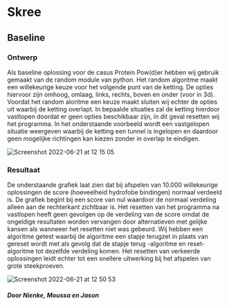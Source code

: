 # Skree


## Baseline

### Ontwerp
Als baseline oplossing voor de casus Protein Pow(d)er hebben wij gebruik gemaakt van de random module van python. Het random algoritme maakt een willekeurige keuze voor het volgende punt van de ketting. De opties hiervoor zijn omhoog, omlaag, links, rechts, boven en onder (voor in 3d). Voordat het random aloritme een keuze maakt sluiten wij echter de opties uit waarbij de ketting overlapt. In bepaalde situaties zal de ketting hierdoor vastlopen doordat er geen opties beschikbaar zijn, in dit geval resetten wij het programma. In het onderstaande voorbeeld wordt een vastgelopen situatie weergeven waarbij de ketting een tunnel is ingelopen en daardoor geen mogelijke richtingen kan kiezen zonder in overlap te eindigen. 

![Screenshot 2022-06-21 at 12 15 05](https://user-images.githubusercontent.com/65379947/174776196-fc20661c-c950-492a-bd8a-df68ce3e6f6e.png)


### Resultaat
De onderstaande grafiek laat zien dat bij afspelen van 10.000 willekeurige oplossingen de score (hoeveelheid hydrofobe bindingen) normaal verdeeld is. De grafiek begint bij een score van nul waardoor de normaal verdeling alleen aan de rechterkant zichtbaar is. Het resetten van het programma na vastlopen heeft geen gevolgen op de verdeling van de score omdat de ongeldige resultaten worden vervangen door alternatieven met gelijke kansen als wanneeer het resetten niet was gebeurd. Wij hebben een algoritme getest waarbij de algoritme een stapje terugzet in plaats van gereset wordt met als gevolg dat de stapje terug -algoritme en reset-algoritme tot dezelfde verdeling komen. Het resetten van verkeerde oplossingen leidt echter tot een snellere uitwerking bij het afspelen van grote steekproeven. 

![Screenshot 2022-06-21 at 12 50 53](https://user-images.githubusercontent.com/65379947/174782718-ec7e37cb-b2e1-4841-a8c8-ef7e6118f8da.png)


##### Door Nienke, Moussa en Jason
